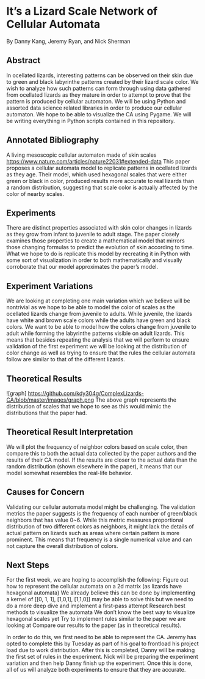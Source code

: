 # It’s a Lizard Scale Network of Cellular Automata
By Danny Kang, Jeremy Ryan, and Nick Sherman

## Abstract
In ocellated lizards, interesting patterns can be observed on their skin due to green and black labyrinthe patterns created by their lizard scale color. We wish to analyze how such patterns can form through using data gathered from ocellated lizards as they mature in order to attempt to prove that the pattern is produced by cellular automaton. We will be using Python and assorted data science related libraries in order to produce our cellular automaton. We hope to be able to visualize the CA using Pygame. We will be writing everything in Python scripts contained in this repository.

## Annotated Bibliography
A living mesoscopic cellular automaton made of skin scales
https://www.nature.com/articles/nature22031#extended-data
This paper proposes a cellular automata model to replicate patterns in ocellated lizards as they age. Their model, which used hexagonal scales that were either green or black in color, produced results more accurate to real lizards than a random distribution, suggesting that scale color is actually affected by the color of nearby scales.

## Experiments
There are distinct properties associated with skin color changes in lizards as they grow from infant to juvenile to adult stage. The paper closely examines those properties to create a mathematical model that mirrors those changing formulas to predict the evolution of skin according to time. What we hope to do is replicate this model by recreating it in Python with some sort of visualization in order to both mathematically and visually corroborate that our model approximates the paper’s model.

## Experiment Variations
We are looking at completing one main variation which we believe will be nontrivial as we hope to be able to model the color of scales as the ocellated lizards change from juvenile to adults. While juvenile, the lizards have white and brown scale colors while the adults have green and black colors. We want to be able to model how the colors change from juvenile to adult while forming the labyrinthe patterns visible on adult lizards. This means that besides repeating the analysis that we will perform to ensure validation of the first experiment we will be looking at the distribution of color change as well as trying to ensure that the rules the cellular automata follow are similar to that of the different lizards. 

## Theoretical Results
![graph]
https://github.com/kdy304g/ComplexLizards-CA/blob/master/images/graph.png
The above graph represents the distribution of scales that we hope to see as this would mimic the distributions that the paper had. 

## Theoretical Result Interpretation
We will plot the frequency of neighbor colors based on scale color, then compare this to both the actual data collected by the paper authors and the results of their CA model. If the results are closer to the actual data than the random distribution (shown elsewhere in the paper), it means that our model somewhat resembles the real-life behavior.

## Causes for Concern
Validating our cellular automata model might be challenging. The validation metrics the paper suggests is the frequency of each number of green/black neighbors that has value 0~6. While this metric measures proportional distribution of two different colors as neighbors, it might lack the details of actual pattern on lizards such as areas where certain pattern is more prominent. This means that frequency is a single numerical value and can not capture the overall distribution of colors. 

## Next Steps
For the first week, we are hoping to accomplish the following:
Figure out how to represent the cellular automata on a 2d matrix (as lizards have hexagonal automata)
We already believe this can be done by implementing a kernel of [[0, 1, 1], [1,0,1], [1,1,0]] may be able to solve this but we need to do a more deep dive and implement a first-pass attempt
Research best methods to visualize the automata
We don’t know the best way to visualize hexagonal scales yet
Try to implement rules similar to the paper we are looking at
Compare our results to the paper (as in theoretical results).

In order to do this, we first need to be able to represent the CA. Jeremy has opted to complete this by Tuesday as part of his goal to frontload his project load due to work distribution. After this is completed, Danny will be making the first set of rules in the experiment. Nick will be preparing the experiment variation and then help Danny finish up the experiment. Once this is done, all of us will analyze both experiments to ensure that they are accurate.
